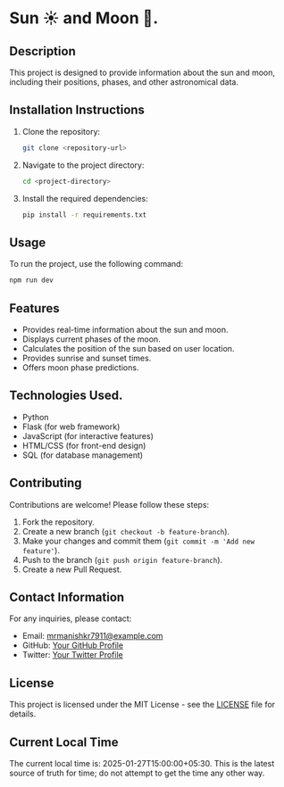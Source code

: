 # Sun ☀️ and Moon 🌙. 

## Description
This project is designed to provide information about the sun and moon, including their positions, phases, and other astronomical data.

## Installation Instructions
1. Clone the repository:
   ```bash
   git clone <repository-url>
   ```
2. Navigate to the project directory:
   ```bash
   cd <project-directory>
   ```
3. Install the required dependencies:
   ```bash
   pip install -r requirements.txt
   ```

## Usage
To run the project, use the following command:
```bash
npm run dev
```

## Features
- Provides real-time information about the sun and moon.
- Displays current phases of the moon.
- Calculates the position of the sun based on user location.
- Provides sunrise and sunset times.
- Offers moon phase predictions.

## Technologies Used. 
- Python
- Flask (for web framework)
- JavaScript (for interactive features)
- HTML/CSS (for front-end design)
- SQL (for database management)

## Contributing
Contributions are welcome! Please follow these steps:
1. Fork the repository.
2. Create a new branch (`git checkout -b feature-branch`).
3. Make your changes and commit them (`git commit -m 'Add new feature'`).
4. Push to the branch (`git push origin feature-branch`).
5. Create a new Pull Request.

## Contact Information
For any inquiries, please contact:
- Email: mrmanishkr7911@example.com
- GitHub: [Your GitHub Profile](https://github.com/yourprofile)
- Twitter: [Your Twitter Profile](https://twitter.com/yourprofile)

## License
This project is licensed under the MIT License - see the [LICENSE](LICENSE) file for details.

## Current Local Time
The current local time is: 2025-01-27T15:00:00+05:30. This is the latest source of truth for time; do not attempt to get the time any other way.
